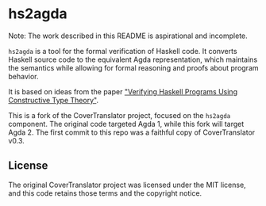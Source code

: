 # hs2agda

Note: The work described in this README is aspirational and incomplete.

`hs2agda` is a tool for the formal verification of Haskell code. It converts
Haskell source code to the equivalent Agda representation, which maintains the
semantics while allowing for formal reasoning and proofs about program behavior.

It is based on ideas from the
paper ["Verifying Haskell Programs Using Constructive Type Theory"][paper].

This is a fork of the CoverTranslator project, focused on the `hs2agda` component. 
The original code targeted Agda 1, while this fork will target Agda 2. The
first commit to this repo was a faithful copy of CoverTranslator v0.3.

## License

The original CoverTranslator project was licensed under the MIT license, and
this code retains those terms and the copyright notice.

[paper]: http://www2.tcs.ifi.lmu.de/~abel/haskell05.pdf
